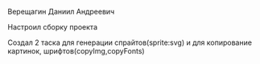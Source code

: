 Верещагин Даниил Андреевич 

Настроил сборку проекта 

Создал 2 таска для генерации спрайтов(sprite:svg) и  для копирование картинок, шрифтов(copyImg,copyFonts)